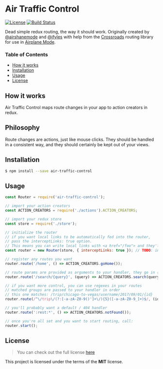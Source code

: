 # Air Traffic Control

[![License](https://img.shields.io/github/license/airplane-mode/air-traffic-control.svg)](https://github.com/airplane-mode/air-traffic-control/blob/master/LICENSE)
[![Build Status](https://travis-ci.org/airplane-mode/air-traffic-control.svg?branch=master)](https://travis-ci.org/airplane-mode/air-traffic-control)

Dead simple redux routing, the way it should work. Originally created by [@airshanemode](https://www.github.com/airshanemode) and [@jfyles](https://www.github.com/jfyles) with help from the [Crossroads](https://github.com/millermedeiros/crossroads.js) routing library for use in [Airplane Mode](http://flyairplanemode.com).

<!-- START doctoc generated TOC please keep comment here to allow auto update -->
<!-- DON'T EDIT THIS SECTION, INSTEAD RE-RUN doctoc TO UPDATE -->
### Table of Contents

- [How it works](#how-it-works)
- [Installation](#installation)
- [Usage](#usage)
- [License](#license)

<!-- END doctoc generated TOC please keep comment here to allow auto update -->

## How it works

Air Traffic Control maps route changes in your app to action creators in redux.

## Philosophy

Route changes are actions, just like mouse clicks. They should be handled in a consistent way,
and they should certainly be kept out of your views.

## Installation

```bash
$ npm install --save air-traffic-control
```

## Usage

```javascript
const Router = require('air-traffic-control');

// import your action creators
const ACTION_CREATORS = require('./actions').ACTION_CREATORS;

// import your redux store
const store = require('./store');

// initialize the router
// if you want local links to be automatically fed into the router,
// pass the interceptLinks: true option.
// This means you can write local links with <a href="/foo"> and they'll just work.
const router = new Router(store, { interceptLinks: true }); // TODO: interceptLinks true as default?

// register any routes you want
router.route('/home', () => ACTION_CREATORS.goHome());

// route params are provided as arguments to your handler, they go in {these}
router.route('/search/{query}', (query) => ACTION_CREATORS.search(query));

// if you want more control, you can use regexes in your routes
// matched groups are passed to your handler in order
// this one matches: /trip/chicago-to-vegas/username/2017/09/01/{id}
router.route(/^\/trip\/(?:[-a-zA-Z0-9()']+\/){5}([-a-zA-Z0-9_]+)$/, (id) => ACTION_CREATORS.trip(id));

// you'll probably want a default / 404 handler
router.route(':rest:*', () => ACTION_CREATORS.notFound());

// once you're all set and you want to start routing, call:
router.start();
```

## License
>You can check out the full license [here](https://github.com/airplane-mode/air-traffic-control/blob/master/LICENSE)

This project is licensed under the terms of the **MIT** license.
